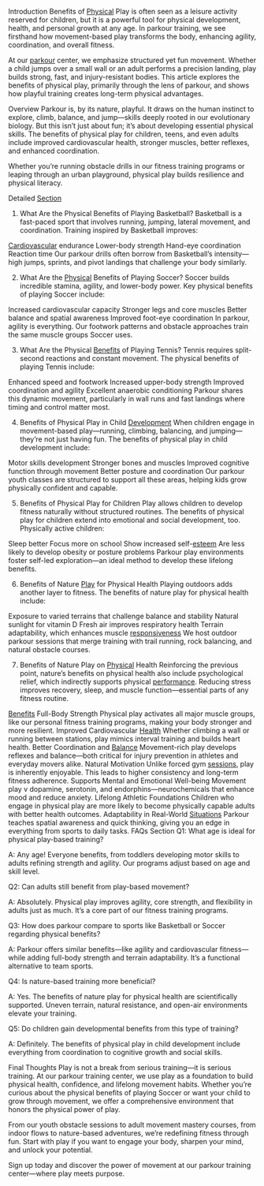 Introduction
Benefits of [Physical](https://santabarbaratrapeze.com/safety-gear-for-parkour) Play is often seen as a leisure activity reserved for children, but it is a powerful tool for physical development, health, and personal growth at any age. In parkour training, we see firsthand how movement-based play transforms the body, enhancing agility, coordination, and overall fitness.

At our [parkour](https://santabarbaratrapeze.com/guide-to-parkour-2025) center, we emphasize structured yet fun movement. Whether a child jumps over a small wall or an adult performs a precision landing, play builds strong, fast, and injury-resistant bodies. This article explores the benefits of physical play, primarily through the lens of parkour, and shows how playful training creates long-term physical advantages.

Overview
Parkour is, by its nature, playful. It draws on the human instinct to explore, climb, balance, and jump—skills deeply rooted in our evolutionary biology. But this isn’t just about fun; it’s about developing essential physical skills. The benefits of physical play for children, teens, and even adults include improved cardiovascular health, stronger muscles, better reflexes, and enhanced coordination.

Whether you’re running obstacle drills in our fitness training programs or leaping through an urban playground, physical play builds resilience and physical literacy.

Detailed [Section](https://santabarbaratrapeze.com/how-to-do-parkour-training)
1. What Are the Physical Benefits of Playing Basketball?
Basketball is a fast-paced sport that involves running, jumping, lateral movement, and coordination. Training inspired by Basketball improves:

[Cardiovascular](https://santabarbaratrapeze.com/events-for-kids) endurance
Lower-body strength
Hand-eye coordination
Reaction time
Our parkour drills often borrow from Basketball’s intensity—high jumps, sprints, and pivot landings that challenge your body similarly.

2. What Are the [Physical](https://santabarbaratrapeze.com/kids-fitness-activities) Benefits of Playing Soccer?
Soccer builds incredible stamina, agility, and lower-body power. Key physical benefits of playing Soccer include:

Increased cardiovascular capacity
Stronger legs and core muscles
Better balance and spatial awareness
Improved foot-eye coordination
In parkour, agility is everything. Our footwork patterns and obstacle approaches train the same muscle groups Soccer uses.

3. What Are the Physical [Benefits](https://santabarbaratrapeze.com/fun-games-for-children) of Playing Tennis?
Tennis requires split-second reactions and constant movement. The physical benefits of playing Tennis include:

Enhanced speed and footwork
Increased upper-body strength
Improved coordination and agility
Excellent anaerobic conditioning
Parkour shares this dynamic movement, particularly in wall runs and fast landings where timing and control matter most.

4. Benefits of Physical Play in Child [Development](https://santabarbaratrapeze.com/events-for-kids)
When children engage in movement-based play—running, climbing, balancing, and jumping—they’re not just having fun. The benefits of physical play in child development include:

Motor skills development
Stronger bones and muscles
Improved cognitive function through movement
Better posture and coordination
Our parkour youth classes are structured to support all these areas, helping kids grow physically confident and capable.

5. Benefits of Physical Play for Children
Play allows children to develop fitness naturally without structured routines. The benefits of physical play for children extend into emotional and social development, too. Physically active children:

Sleep better
Focus more on school
Show increased self-[esteem](https://santabarbaratrapeze.com/kids-fitness-activities)
Are less likely to develop obesity or posture problems
Parkour play environments foster self-led exploration—an ideal method to develop these lifelong benefits.

6. Benefits of Nature [Play](https://santabarbaratrapeze.com/fun-games-for-children) for Physical Health
Playing outdoors adds another layer to fitness. The benefits of nature play for physical health include:

Exposure to varied terrains that challenge balance and stability
Natural sunlight for vitamin D
Fresh air improves respiratory health
Terrain adaptability, which enhances muscle [responsiveness](https://santabarbaratrapeze.com/group-activities)
We host outdoor parkour sessions that merge training with trail running, rock balancing, and natural obstacle courses.

7. Benefits of Nature Play on [Physical](https://santabarbaratrapeze.com/family-day-out-ideas) Health
Reinforcing the previous point, nature’s benefits on physical health also include psychological relief, which indirectly supports physical [performance](https://santabarbaratrapeze.com/local-events). Reducing stress improves recovery, sleep, and muscle function—essential parts of any fitness routine.

[Benefits](https://santabarbaratrapeze.com/training-program-workout)
Full-Body Strength
Physical play activates all major muscle groups, like our personal fitness training programs, making your body stronger and more resilient.
Improved Cardiovascular [Health](https://santabarbaratrapeze.com/upcoming-workshops)
Whether climbing a wall or running between stations, play mimics interval training and builds heart health.
Better Coordination and [Balance](https://santabarbaratrapeze.com/healthy-life-style-live-well)
Movement-rich play develops reflexes and balance—both critical for injury prevention in athletes and everyday movers alike.
Natural Motivation
Unlike forced gym [sessions](https://santabarbaratrapeze.com/exercise-tips-for-long-term), play is inherently enjoyable. This leads to higher consistency and long-term fitness adherence.
Supports Mental and Emotional Well-being
Movement play v dopamine, serotonin, and endorphins—neurochemicals that enhance mood and reduce anxiety.
Lifelong Athletic Foundations
Children who engage in physical play are more likely to become physically capable adults with better health outcomes.
Adaptability in Real-World [Situations](https://santabarbaratrapeze.com/benefits-of-physical-play-2025)
Parkour teaches spatial awareness and quick thinking, giving you an edge in everything from sports to daily tasks.
FAQs Section
Q1: What age is ideal for physical play-based training?

A: Any age! Everyone benefits, from toddlers developing motor skills to adults refining strength and agility. Our programs adjust based on age and skill level.

Q2: Can adults still benefit from play-based movement?

A: Absolutely. Physical play improves agility, core strength, and flexibility in adults just as much. It’s a core part of our fitness training programs.

Q3: How does parkour compare to sports like Basketball or Soccer regarding physical benefits?

A: Parkour offers similar benefits—like agility and cardiovascular fitness—while adding full-body strength and terrain adaptability. It’s a functional alternative to team sports.

Q4: Is nature-based training more beneficial?

A: Yes. The benefits of nature play for physical health are scientifically supported. Uneven terrain, natural resistance, and open-air environments elevate your training.

Q5: Do children gain developmental benefits from this type of training?

A: Definitely. The benefits of physical play in child development include everything from coordination to cognitive growth and social skills.

Final Thoughts
Play is not a break from serious training—it is serious training. At our parkour training center, we use play as a foundation to build physical health, confidence, and lifelong movement habits. Whether you’re curious about the physical benefits of playing Soccer or want your child to grow through movement, we offer a comprehensive environment that honors the physical power of play.

From our youth obstacle sessions to adult movement mastery courses, from indoor flows to nature-based adventures, we’re redefining fitness through fun. Start with play if you want to engage your body, sharpen your mind, and unlock your potential.

Sign up today and discover the power of movement at our parkour training center—where play meets purpose.
